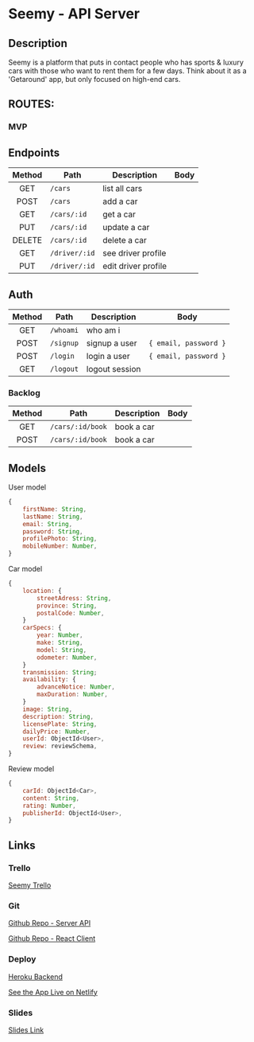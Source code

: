 # Seemy - API Server

## Description

Seemy is a platform that puts in contact people who has sports & luxury cars with those who want to rent them for a few days. Think about it as a 'Getaround' app, but only focused on high-end cars.

## ROUTES:

### MVP

## Endpoints

| Method | Path           | Description         | Body                            |
| :----: | -------------- | ------------------- | ------------------------------- |
|  GET   | `/cars`        | list all cars       |                                 |
|  POST  | `/cars`        | add a car           |                                 |
|  GET   | `/cars/:id`    | get a car           |                                 |
|  PUT   | `/cars/:id`    | update a car        |                                 |
| DELETE | `/cars/:id`    | delete a car        |                                 |
|  GET   | `/driver/:id`  | see driver profile  |                                 |
|  PUT   | `/driver/:id`  | edit driver profile |                                 |

## Auth

| Method | Path      | Description    | Body                     |
| :----: | --------- | -------------- | ------------------------ |
|  GET   | `/whoami` | who am i       |                          |
|  POST  | `/signup` | signup a user  | `{ email, password }`    |
|  POST  | `/login`  | login a user   | `{ email, password }`    |
|  GET   | `/logout` | logout session |                          |

### Backlog

| Method | Path              | Description          | Body                     |
| :----: | ----------------  | -------------------  | ------------------------ |
|  GET   | `/cars/:id/book`  | book a car           |                          |
|  POST  | `/cars/:id/book`  | book a car           |                          |


## Models

User model

```javascript
{
	firstName: String,
	lastName: String,
	email: String,
	password: String,
	profilePhoto: String,
	mobileNumber: Number,
}
```

Car model

```javascript
{
	location: {
		streetAdress: String,
		province: String,
		postalCode: Number,
	}
	carSpecs: {
		year: Number,
		make: String,
		model: String,
		odometer: Number,
	}
	transmission: String;
	availability: {
		advanceNotice: Number,
		maxDuration: Number,
	}
	image: String,
	description: String,
	licensePlate: String,
	dailyPrice: Number,
	userId: ObjectId<User>,
	review: reviewSchema,
}
```

Review model

```javascript
{
	carId: ObjectId<Car>,
	content: String,
	rating: Number,
	publisherId: ObjectId<User>,
}
```

## Links

### Trello

[Seemy Trello](https://trello.com/b/gNnluUYp/seemy-ironhack)

### Git

[Github Repo - Server API](https://github.com/Pablolo/seemy-express-server)

[Github Repo - React Client](https://github.com/Pablolo/seemy-react-client)

### Deploy

[Heroku Backend](https://seemy.herokuapp.com/)

[See the App Live on Netlify](https://seemy.netlify.app/)

### Slides

[Slides Link](http://slides.com/)
